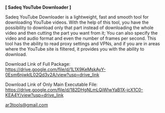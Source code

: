 
**[ Sadeq YouTube Downloader ]**

Sadeq YouTube Downloader is a lightweight, fast and smooth tool for downloading YouTube videos.
With the help of this tool, you have the possibility to download only that part instead of downloading the whole video and then cutting the part you want from it;
You can also specify the video and audio format and even the number of frames per second.
This tool has the ability to read proxy settings and VPNs, and if you are in areas where the YouTube site is filtered, it provides you with the ability to download.

Download Link of Full Package:
https://drive.google.com/file/d/1L1X9KeMskAyY-0Esm6njwkIL02Qd3v2A/view?usp=drive_link

Download Link of Only Main Executable File:
https://drive.google.com/file/d/182DHgNLmLQjWlwYaB1X-jcX1C0-KEA4Y/view?usp=drive_link

ar3tools@gmail.com
